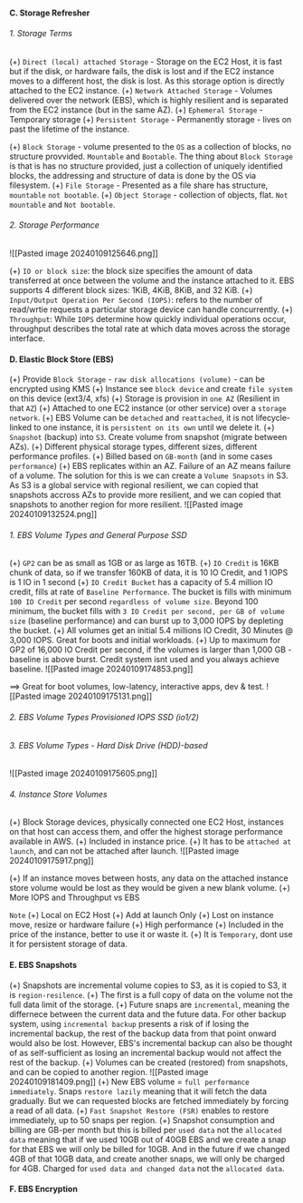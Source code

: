 #### C. Storage Refresher
###### 1. Storage Terms
(+) `Direct (local) attached Storage` - Storage on the EC2 Host, it is fast but if the disk, or hardware fails, the disk is lost and if the EC2 instance moves to a different host, the disk is lost. As this storage option is directly attached to the EC2 instance.
(+) `Network Attached Storage` - Volumes delivered over the network (EBS), which is highly resilient and is separated from the EC2 instance (but in the same AZ).
(+) `Ephemeral Storage` - Temporary storage
(+) `Persistent Storage` - Permanently storage - lives on past the lifetime of the instance.

(+) `Block Storage` - volume presented to the `OS` as a collection of blocks, no structure provvided. `Mountable` and `Bootable`. The thing about `Block Storage` is that is has no structure provided, just a collection of uniquely identified blocks, the addressing and structure of data is done by the OS via filesystem.
(+) `File Storage` - Presented as a file share has structure, `mountable` `not bootable`.
(+) `Object Storage` - collection of objects, flat. `Not mountable` and `Not bootable`.

###### 2. Storage Performance
![[Pasted image 20240109125646.png]]

(+) `IO or block size`: the block size specifies the amount of data transferred at once between the volume and the instance attached to it. EBS supports 4 different block sizes: 1KiB, 4KiB, 8KiB, and 32 KiB.
(+) `Input/Output Operation Per Second (IOPS)`: refers to the number of read/wrtie requests a particular storage device can handle concurrently.
(+) `Throughput`: While `IOPS` determine how quickly individual operations occur, throughput describes the total rate at which data moves across the storage interface.

#### D. Elastic Block Store (EBS)
(+) Provide `Block Storage` - `raw disk allocations (volume)` - can be encrypted using KMS
(+) Instance see `block device` and create `file system` on this device (ext3/4, xfs)
(+) Storage is provision in `one AZ` (Resilient in that `AZ`)
(+) Attached to one EC2 instance (or other service) over a `storage network`.
(+) EBS Volume can be `detached` and `reattached`, it is not lifecycle-linked to one instance, it is `persistent on its own` until we delete it.
(+) `Snapshot` (backup) into `S3`. Create volume from snapshot (migrate between AZs).
(+) Different physical storage types, different sizes, different performance profiles.
(+) Billed based on `GB-month` (and in some cases `performance`)
(+) EBS replicates within an AZ. Failure of an AZ means failure of a volume. The solution for this is we can create a `Volume Snapsots` in S3. As S3 is a global service with regional resilient, we can copied that snapshots accross AZs to provide more resilient, and we can copied that snapshots to another region for more resilient.
![[Pasted image 20240109132524.png]]

###### 1. EBS Volume Types and General Purpose SSD
(+) `GP2` can be as small as 1GB or as large as 16TB.
(+) `IO Credit` is 16KB chunk of data, so if we transfer 160KB of data, it is 10 IO Credit, and 1 IOPS is 1 IO in 1 second
(+) `IO Credit Bucket` has a capacity of 5.4 million IO credit, fills at rate of `Baseline Performance`. The bucket is fills with minimum `100 IO Credit` per second `regardless of volume size`. Beyond 100 minimum, the bucket fills with `3 IO Credit per second, per GB of volume size` (baseline performance) and can burst up to 3,000 IOPS by depleting the bucket.
(+) All volumes get an initial 5.4 millions IO Credit, 30 Minutes @ 3,000 IOPS. Great for boots and initial workloads.
(+) Up to maximum for GP2 of 16,000 IO Credit per second, if the volumes is larger than 1,000 GB - baseline is above burst. Credit system isnt used and you always achieve baseline.
![[Pasted image 20240109174853.png]]

==> Great for boot volumes, low-latency, interactive apps, dev & test.
![[Pasted image 20240109175131.png]]

###### 2. EBS Volume Types Provisioned IOPS SSD (io1/2)
###### 3. EBS Volume Types - Hard Disk Drive (HDD)-based
![[Pasted image 20240109175605.png]]

###### 4. Instance Store Volumes
(+) Block Storage devices, physically connected one EC2 Host, instances on that host can access them, and offer the highest storage performance available in AWS.
(+) Included in instance price.
(+) It has to be `attached at launch`, and can not be attached after launch.
![[Pasted image 20240109175917.png]]

(+) If an instance moves between hosts, any data on the attached instance store volume would be lost as they would be given a new blank volume.
(+) More IOPS and Throughput vs EBS

`Note`
(+) Local on EC2 Host
(+) Add at launch Only
(+) Lost on instance move, resize or hardware failure
(+) High performance
(+) Included in the price of the instance, better to use it or waste it.
(+) It is `Temporary`, dont use it for persistent storage of data.

#### E. EBS Snapshots
(+) Snapshots are incremental volume copies to S3, as it is copied to S3, it is `region-resilence`.
(+) The first is a full copy of data on the volume not the full data limit of the storage.
(+) Future snaps are `incremental`, meaning the differnece between the current  data and the future data. For other backup system, using `incremental backup` presents a risk of if losing the incremental backup, the rest of the backup data from that point onward would also be lost. However, EBS's incremental backup can also be thought of as self-sufficient as losing an incremental backup would not affect the rest of the backup.
(+) Volumes can be created (restored) from snapshots, and can be copied to another region.
![[Pasted image 20240109181409.png]]
(+) New EBS volume = `full performance immediately`. Snaps `restore lazily` meaning that it will fetch the data gradually. But we can requested blocks are fetched immediately by forcing a read of all data.
(+) `Fast Snapshot Restore (FSR)` enables to restore immediately, up to 50 snaps per region.
(+) Snapshot consumption and billing are GB-per month but this is billed per `used data` not the `allocated data` meaning that if we used 10GB out of 40GB EBS and we create a snap for that EBS we will only be billed for 10GB. And in the future if we changed 4GB of that 10GB data, and create another snaps, we will only be charged for 4GB. Charged for `used data and changed data` not the `allocated data`.

#### F. EBS Encryption


